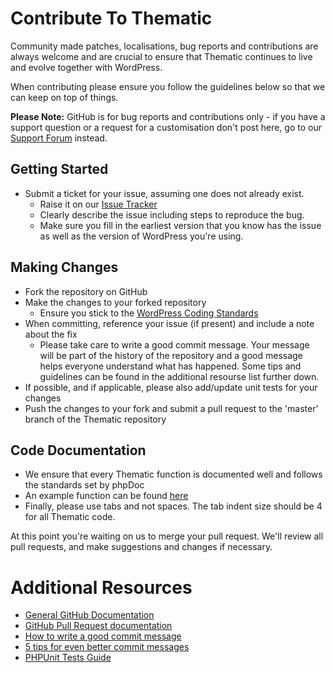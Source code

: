 # Contribute To Thematic

Community made patches, localisations, bug reports and contributions are always welcome and are crucial to ensure that Thematic continues to live and evolve together with WordPress.

When contributing please ensure you follow the guidelines below so that we can keep on top of things.

__Please Note:__ GitHub is for bug reports and contributions only - if you have a support question or a request for a customisation don't post here, go to our [Support Forum](http://thematictheme.com/forums) instead.

## Getting Started

* Submit a ticket for your issue, assuming one does not already exist.
  * Raise it on our [Issue Tracker](https://github.com/ThematicTheme/Thematic/issues)
  * Clearly describe the issue including steps to reproduce the bug.
  * Make sure you fill in the earliest version that you know has the issue as well as the version of WordPress you're using.

## Making Changes

* Fork the repository on GitHub
* Make the changes to your forked repository
  * Ensure you stick to the [WordPress Coding Standards](http://codex.wordpress.org/WordPress_Coding_Standards)
* When committing, reference your issue (if present) and include a note about the fix
  * Please take care to write a good commit message. Your message will be part of the history of the repository and a good message helps everyone understand what has happened. Some tips and guidelines can be found in the additional resourse list further down.
* If possible, and if applicable, please also add/update unit tests for your changes
* Push the changes to your fork and submit a pull request to the 'master' branch of the Thematic repository

## Code Documentation

* We ensure that every Thematic function is documented well and follows the standards set by phpDoc
* An example function can be found [here](https://gist.github.com/sunnyratilal/5308969)
* Finally, please use tabs and not spaces. The tab indent size should be 4 for all Thematic code.

At this point you're waiting on us to merge your pull request. We'll review all pull requests, and make suggestions and changes if necessary.

# Additional Resources

* [General GitHub Documentation](http://help.github.com/)
* [GitHub Pull Request documentation](http://help.github.com/send-pull-requests/)
* [How to write a good commit message](https://github.com/erlang/otp/wiki/Writing-good-commit-messages)
* [5 tips for even better commit messages](http://robots.thoughtbot.com/5-useful-tips-for-a-better-commit-message)
* [PHPUnit Tests Guide](http://phpunit.de/manual/current/en/writing-tests-for-phpunit.html)